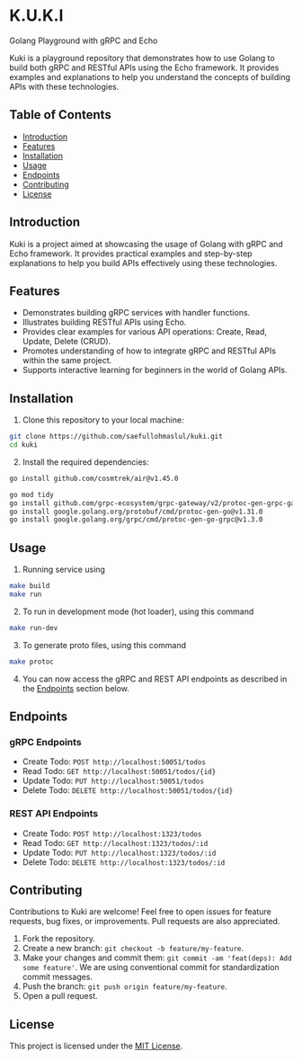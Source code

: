 # K.U.K.I
Golang Playground with gRPC and Echo

Kuki is a playground repository that demonstrates how to use Golang to build both gRPC and RESTful APIs using the Echo framework. It provides examples and explanations to help you understand the concepts of building APIs with these technologies.

## Table of Contents

- [Introduction](#introduction)
- [Features](#features)
- [Installation](#installation)
- [Usage](#usage)
- [Endpoints](#endpoints)
- [Contributing](#contributing)
- [License](#license)

## Introduction

Kuki is a project aimed at showcasing the usage of Golang with gRPC and Echo framework. It provides practical examples and step-by-step explanations to help you build APIs effectively using these technologies.

## Features

- Demonstrates building gRPC services with handler functions.
- Illustrates building RESTful APIs using Echo.
- Provides clear examples for various API operations: Create, Read, Update, Delete (CRUD).
- Promotes understanding of how to integrate gRPC and RESTful APIs within the same project.
- Supports interactive learning for beginners in the world of Golang APIs.

## Installation

1. Clone this repository to your local machine:

```bash
git clone https://github.com/saefullohmaslul/kuki.git
cd kuki
```

2. Install the required dependencies:

```bash
go install github.com/cosmtrek/air@v1.45.0

go mod tidy
go install github.com/grpc-ecosystem/grpc-gateway/v2/protoc-gen-grpc-gateway@v2.18.0
go install google.golang.org/protobuf/cmd/protoc-gen-go@v1.31.0
go install google.golang.org/grpc/cmd/protoc-gen-go-grpc@v1.3.0
```

## Usage

1. Running service using

```bash
make build
make run
```

2. To run in development mode (hot loader), using this command

```bash
make run-dev
```

3. To generate proto files, using this command

```bash
make protoc
```

4. You can now access the gRPC and REST API endpoints as described in the [Endpoints](#endpoints) section below.

## Endpoints

### gRPC Endpoints

- Create Todo: `POST http://localhost:50051/todos`
- Read Todo: `GET http://localhost:50051/todos/{id}`
- Update Todo: `PUT http://localhost:50051/todos`
- Delete Todo: `DELETE http://localhost:50051/todos/{id}`

### REST API Endpoints

- Create Todo: `POST http://localhost:1323/todos`
- Read Todo: `GET http://localhost:1323/todos/:id`
- Update Todo: `PUT http://localhost:1323/todos/:id`
- Delete Todo: `DELETE http://localhost:1323/todos/:id`

## Contributing

Contributions to Kuki are welcome! Feel free to open issues for feature requests, bug fixes, or improvements. Pull requests are also appreciated.

1. Fork the repository.
2. Create a new branch: `git checkout -b feature/my-feature`.
3. Make your changes and commit them: `git commit -am 'feat(deps): Add some feature'`. We are using conventional commit for standardization commit messages.
4. Push the branch: `git push origin feature/my-feature`.
5. Open a pull request.

## License

This project is licensed under the [MIT License](LICENSE).

